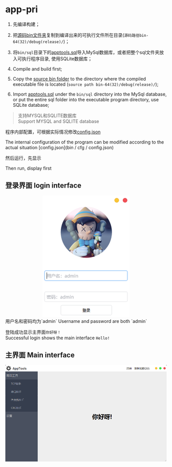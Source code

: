# app-pri  
1. 先编译构建；  
2. 把[源码bin文件夹](AppTools/bin)复制到编译出来的可执行文件所在目录(`源码路径bin-64(32)/debug(release)/`)；  
3. 将`bin/sql`目录下的[apptools.sql](bin/sql/apptools.sql)导入MySql数据库，或者把整个sql文件夹放入可执行程序目录, 使用SQLite数据库；    



1. Compile and build first;  
2. Copy the [source bin folder](AppTools/bin) to the directory where the compiled executable file is located (`source path bin-64(32)/debug(release)/`);  
3. Import [apptools.sql](bin/sql/apptools.sql) under the `bin/sql` directory into the MySql database, or put the entire sql folder into the executable program directory, use SQLite database;   



> 支持MYSQL和SQLITE数据库  
> Support MYSQL and SQLITE database  



程序内部配置，可根据实际情况修改[config.json](bin/cfg/config.json)     

The internal configuration of the program can be modified according to the actual situation [config.json](bin / cfg / config.json)    



然后运行，先显示  

Then run, display first  



## 登录界面 login interface ##   

<div align=center><img src="pic/Login.png"></div>  
用户名和密码均为`admin`  
Username and password are both `admin`  

登陆成功显示主界面`你好呀！`  
Successful login shows the main interface `Hello! `  



## 主界面 Main interface ##
<div align=center><img src="pic/AppTools_2.png"></div>  